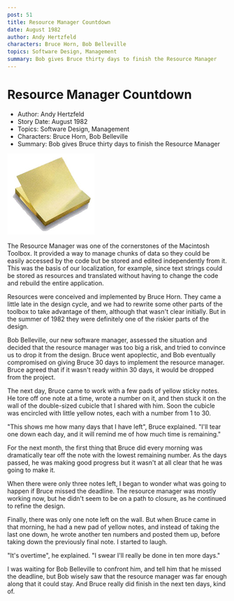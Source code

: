 ```yaml
---
post: 51
title: Resource Manager Countdown
date: August 1982
author: Andy Hertzfeld
characters: Bruce Horn, Bob Belleville
topics: Software Design, Management
summary: Bob gives Bruce thirty days to finish the Resource Manager
---
```


# Resource Manager Countdown
* Author: Andy Hertzfeld
* Story Date: August 1982
* Topics: Software Design, Management
* Characters: Bruce Horn, Bob Belleville
* Summary: Bob gives Bruce thirty days to finish the Resource Manager

![Bruce used one note for each remaining day](images/Macintosh/postit.jpg) 

The Resource Manager was one of the cornerstones of the Macintosh Toolbox.  It provided a way to manage chunks of data so they could be easily accessed by the code but be stored and edited independently from it.  This was the basis of our localization, for example, since text strings could be stored as resources and translated without having to change the code and rebuild the entire application.

Resources were conceived and implemented by Bruce Horn.  They came a little late in the design cycle, and we had to rewrite some other parts of the toolbox to take advantage of them, although that wasn't clear initially.  But in the summer of 1982 they were definitely one of the riskier parts of the design.

Bob Belleville, our new software manager, assessed the situation and decided that the resource manager was too big a risk, and tried to convince us to drop it from the design.  Bruce went apoplectic, and Bob eventually compromised on giving Bruce 30 days to implement the resource manager.  Bruce agreed that if it wasn't ready within 30 days, it would be dropped from the project.

The next day, Bruce came to work with a few pads of yellow sticky notes.  He tore off one note at a time, wrote a number on it, and then stuck it on the wall of the double-sized cubicle that I shared with him.  Soon the cubicle was encircled with little yellow notes, each with a number from 1 to 30.

"This shows me how many days that I have left", Bruce explained.  "I'll tear one down each day, and it will remind me of how much time is remaining."

For the next month, the first thing that Bruce did every morning was dramatically tear off the note with the lowest remaining number.  As the days passed, he was making good progress but it wasn't at all clear that he was going to make it.

When there were only three notes left, I began to wonder what was going to happen if Bruce missed the deadline.  The resource manager was mostly working now, but he didn't seem to be on a path to closure, as he continued to refine the design.

Finally, there was only one note left on the wall.  But when Bruce came in that morning, he had a new pad of yellow notes, and instead of taking the last one down, he wrote another ten numbers and posted them up, before taking down the previously final note.  I started to laugh.

"It's overtime", he explained.  "I swear I'll really be done in ten more days."

I was waiting for Bob Belleville to confront him, and tell him that he missed the deadline, but Bob wisely saw that the resource manager was far enough along that it could stay.  And Bruce really did finish in the next ten days, kind of.